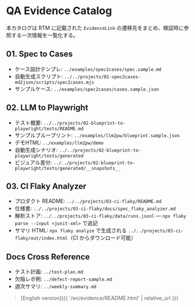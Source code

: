 # QA Evidence Catalog

本カタログは RTM に記載された `EvidenceLink` の遷移先をまとめ、検証時に参照する一次情報を一覧化する。

## 01. Spec to Cases
- ケース設計テンプレ: `../examples/spec2cases/spec.sample.md`
- 自動生成スクリプト: `../../projects/01-spec2cases-md2json/scripts/spec2cases.mjs`
- サンプルケース: `../examples/spec2cases/cases.sample.json`

## 02. LLM to Playwright
- テスト概要: `../../projects/02-blueprint-to-playwright/tests/README.md`
- サンプルブループリント: `../examples/llm2pw/blueprint.sample.json`
- デモHTML: `../examples/llm2pw/demo`
- 自動生成シナリオ: `../../projects/02-blueprint-to-playwright/tests/generated`
- ビジュアル差分: `../../projects/02-blueprint-to-playwright/tests/generated/__snapshots__`

## 03. CI Flaky Analyzer
- プロダクト README: `../../projects/03-ci-flaky/README.md`
- 仕様書: `../../projects/03-ci-flaky/docs/spec_flaky_analyzer.md`
- 解析ストア: `../../projects/03-ci-flaky/data/runs.jsonl` — `npx flaky parse --input <junit-xml>` で追記
- サマリ HTML: `npx flaky analyze` で生成される `../../projects/03-ci-flaky/out/index.html`（CI からダウンロード可能）

## Docs Cross Reference
- テスト計画: `../test-plan.md`
- 欠陥レポ例: `../defect-report-sample.md`
- 週次サマリ: `../weekly-summary.md`

> [English version]({{ '/en/evidence/README.html' | relative_url }})
